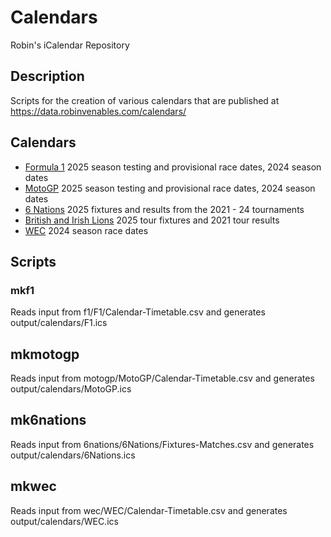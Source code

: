 # Calendars
Robin's iCalendar Repository

## Description
Scripts for the creation of various calendars that are published at https://data.robinvenables.com/calendars/

## Calendars

- [Formula 1](https://data.robinvenables.com/calendars/F1.ics) 2025 season testing and provisional race dates, 2024 season dates
- [MotoGP](https://data.robinvenables.com/calendars/MotoGP.ics) 2025 season testing and provisional race dates, 2024 season dates
- [6 Nations](https://data.robinvenables.com/calendars/6Nations.ics) 2025 fixtures and results from the 2021 - 24 tournaments
- [British and Irish Lions](https://data.robinvenables.com/calendars/Lions.ics) 2025 tour fixtures and 2021 tour results
- [WEC](https://data.robinvenables.com/calendars/WEC.ics) 2024 season race dates

## Scripts

### mkf1

Reads input from f1/F1/Calendar-Timetable.csv and generates output/calendars/F1.ics

## mkmotogp

Reads input from motogp/MotoGP/Calendar-Timetable.csv and generates output/calendars/MotoGP.ics

## mk6nations

Reads input from 6nations/6Nations/Fixtures-Matches.csv and generates output/calendars/6Nations.ics

## mkwec

Reads input from wec/WEC/Calendar-Timetable.csv and generates output/calendars/WEC.ics
